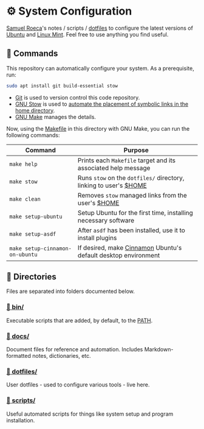 # ⚙ System Configuration

[Samuel Roeca](https://samroeca.com)'s notes / scripts / [dotfiles](https://wiki.archlinux.org/index.php/Dotfiles) to configure the latest versions of [Ubuntu](https://en.wikipedia.org/wiki/Ubuntu) and [Linux Mint](https://en.wikipedia.org/wiki/Linux_Mint). Feel free to use anything you find useful.

## 📜 Commands

This repository can automatically configure your system. As a prerequisite, run:

```bash
sudo apt install git build-essential stow
```

- [Git](https://git-scm.com/) is used to version control this code repository.
- [GNU Stow](https://www.gnu.org/software/stow/) is used to [automate the placement of symbolic links in the home directory](https://alexpearce.me/2016/02/managing-dotfiles-with-stow/).
- [GNU Make](https://www.gnu.org/software/make/) manages the details.

Now, using the [Makefile] in this directory with GNU Make, you can run the following commands:

[makefile]: https://en.wikipedia.org/wiki/Make_(software)#Makefile

| Command                         | Purpose                                                             |
| ------------------------------- | ------------------------------------------------------------------- |
| `make help`                     | Prints each `Makefile` target and its associated help message       |
| `make stow`                     | Runs `stow` on the `dotfiles/` directory, linking to user's [$HOME] |
| `make clean`                    | Removes `stow` managed links from the user's [$HOME]                |
| `make setup-ubuntu`             | Setup Ubuntu for the first time, installing necessary software      |
| `make setup-asdf`               | After `asdf` has been installed, use it to install plugins          |
| `make setup-cinnamon-on-ubuntu` | If desired, make [Cinnamon] Ubuntu's default desktop environment    |

[$home]: https://en.wikipedia.org/wiki/Environment_variable#$HOME
[Cinnamon]: https://en.wikipedia.org/wiki/Cinnamon_(desktop_environment)

## 🔱 Directories

Files are separated into folders documented below.

### [📁 bin/](./bin)

Executable scripts that are added, by default, to the [PATH].

[path]: https://en.wikipedia.org/wiki/PATH_(variable)

### [📁 docs/](./docs)

Document files for reference and automation. Includes Markdown-formatted notes, dictionaries, etc.

### [📁 dotfiles/](./dotfiles)

User dotfiles - used to configure various tools - live here.

### [📁 scripts/](./scripts)

Useful automated scripts for things like system setup and program installation.
